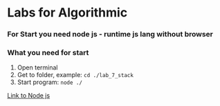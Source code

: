 # Labs for Algorithmic


### For Start you need node js - runtime js lang without browser

### What you need for start

1. Open terminal
2. Get to folder, example: `cd ./lab_7_stack`
3. Start program: `node ./`

[Link to Node js](https://nodejs.org/en/download/)
